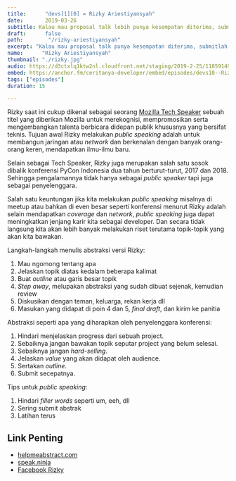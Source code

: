 ```yaml
---
title:      "devs[1][0] = Rizky Ariestiyansyah"
date:       2019-03-26
subtitle: Kalau mau proposal talk lebih punya kesempatan diterima, submitlah proposal secepat mungkin
draft:      false
path:        "/rizky-ariestiyansyah"
excerpt: "Kalau mau proposal talk punya kesempatan diterima, submitlah proposal secepat mungkin!"
name:      "Rizky Ariestiyansyah"
thumbnail: "./rizky.jpg"
audio: https://d3ctxlq1ktw2nl.cloudfront.net/staging/2019-2-25/11859149-44100-2-84d85fba31671.m4a
embed: https://anchor.fm/ceritanya-developer/embed/episodes/devs10--Rizky-Ariestiyansyah-e3hukp
tags: ["episodes"]
duration: 15

---
```


Rizky saat ini cukup dikenal sebagai seorang [Mozilla Tech Speaker](https://events.mozilla.org/techspeakers) sebuah titel yang diberikan Mozilla untuk merekognisi, mempromosikan serta mengembangkan talenta berbicara didepan publik khususnya yang bersifat teknis. Tujuan awal Rizky melakukan _public speaking_ adalah untuk membangun jaringan atau _network_ dan berkenalan dengan banyak orang-orang keren, mendapatkan ilmu-ilmu baru.

Selain sebagai Tech Speaker, Rizky juga merupakan salah satu sosok dibalik konferensi PyCon Indonesia dua tahun berturut-turut, 2017 dan 2018. Sehingga pengalamannya tidak hanya sebagai _public speaker_ tapi juga sebagai penyelenggara.

Salah satu keuntungan jika kita melakukan _public speaking_ misalnya di meetup atau bahkan di even besar seperti konferensi menurut Rizky adalah selain mendapatkan _coverage_ dan _network_, _public speaking_ juga dapat meningkatkan jenjang karir kita sebagai developer. Dan secara tidak langsung kita akan lebih banyak melakukan riset terutama topik-topik yang akan kita bawakan.

Langkah-langkah menulis abstraksi versi Rizky:

1. Mau ngomong tentang apa
2. Jelaskan topik diatas kedalam beberapa kalimat
3. Buat _outline_ atau garis besar topik
4. _Step away_, melupakan abstraksi yang sudah dibuat sejenak, kemudian review
5. Diskusikan dengan teman, keluarga, rekan kerja dll
6. Masukan yang didapat di poin 4 dan 5, _final draft_, dan kirim ke panitia

Abstraksi seperti apa yang diharapkan oleh penyelenggara konferensi:

1. Hindari menjelaskan progress dari sebuah project.
2. Sebaiknya jangan bawakan topik seputar project yang belum selesai.
3. Sebaiknya jangan _hard-selling_.
4. Jelaskan _value_ yang akan didapat oleh audience.
5. Sertakan _outline_.
6. Submit secepatnya.

Tips untuk _public speaking_:
1. Hindari _filler words_ seperti um, eeh, dll
2. Sering submit abstrak
3. Latihan terus

## Link Penting

* [ helpmeabstract.com ](http://helpmeabstract.com/)
* [speak.ninja](https://speak.ninja/)
* [Facebook Rizky](https://www.facebook.com/edXius)
